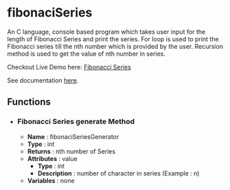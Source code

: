 # fibonaciSeries

An C language, console based program which takes user input for the length of Fibonacci Series and print the series. For loop is used to print the Fibonacci series till the nth number which is provided by the user. Recursion method is used to get the value of nth number in series.

Checkout Live Demo here: [Fibonacci Series](https://repl.it/@harshPPatel/Fibonacci-Series)

See documentation [here](https://harshppatel.github.io/fibonacci-series/index.html).

## Functions
- ### Fibonacci Series generate Method
	- **Name** : fibonaciSeriesGenerator
	- **Type** : int
	- **Returns** : nth number of Series
	- **Attributes** : value
		- **Type** : int
		- **Description** : number of character in series (Example : n)
	- **Variables** : none
